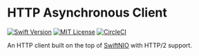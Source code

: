 # HTTP Asynchronous Client
[![Swift Version](https://img.shields.io/badge/Swift-5-orange.svg)](http://swift.org)
[![MIT License](https://img.shields.io/badge/license-MIT-brightgreen.svg)](https://github.com/emarashliev/swift-nio-http-client/blob/master/LICENSE)
[![CircleCI](https://circleci.com/gh/emarashliev/http-async-client.svg?style=svg)](https://circleci.com/gh/emarashliev/http-async-client)

An HTTP client built on the top of [SwiftNIO](https://github.com/apple/swift-nio) with HTTP/2 support.
